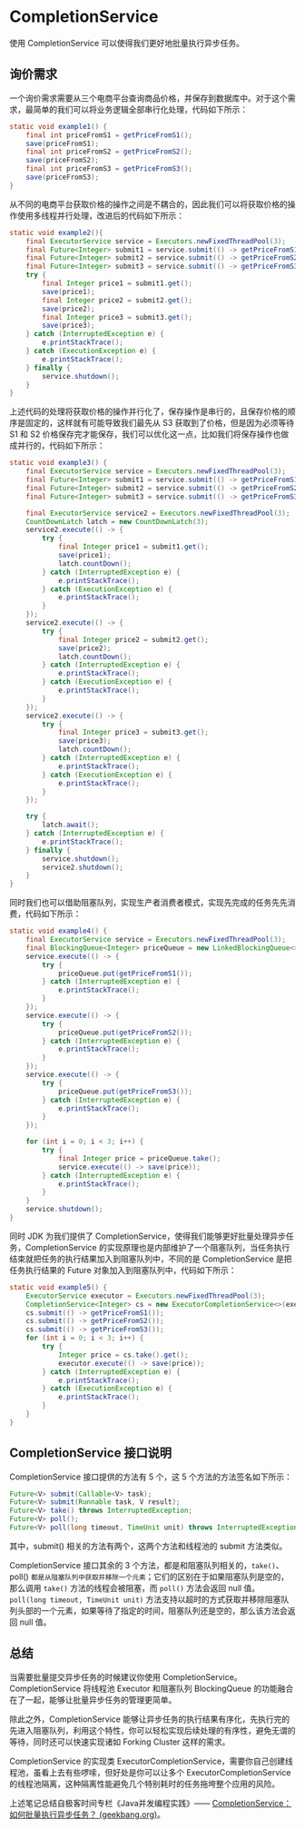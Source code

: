 # CompletionService

使用 CompletionService 可以使得我们更好地批量执行异步任务。

## 询价需求

一个询价需求需要从三个电商平台查询商品价格，并保存到数据库中。对于这个需求，最简单的我们可以将业务逻辑全部串行化处理，代码如下所示：

```java
static void example1() {
    final int priceFromS1 = getPriceFromS1();
    save(priceFromS1);
    final int priceFromS2 = getPriceFromS2();
    save(priceFromS2);
    final int priceFromS3 = getPriceFromS3();
    save(priceFromS3);
}
```

从不同的电商平台获取价格的操作之间是不耦合的，因此我们可以将获取价格的操作使用多线程并行处理，改进后的代码如下所示：

```java
static void example2(){
    final ExecutorService service = Executors.newFixedThreadPool(3);
    final Future<Integer> submit1 = service.submit(() -> getPriceFromS1());
    final Future<Integer> submit2 = service.submit(() -> getPriceFromS2());
    final Future<Integer> submit3 = service.submit(() -> getPriceFromS3());
    try {
        final Integer price1 = submit1.get();
        save(price1);
        final Integer price2 = submit2.get();
        save(price2);
        final Integer price3 = submit3.get();
        save(price3);
    } catch (InterruptedException e) {
        e.printStackTrace();
    } catch (ExecutionException e) {
        e.printStackTrace();
    } finally {
        service.shutdown();
    }
}
```

上述代码的处理将获取价格的操作并行化了，保存操作是串行的，且保存价格的顺序是固定的，这样就有可能导致我们最先从 S3 获取到了价格，但是因为必须等待 S1 和 S2 价格保存完才能保存，我们可以优化这一点，比如我们将保存操作也做成并行的，代码如下所示：

```java
static void example3() {
    final ExecutorService service = Executors.newFixedThreadPool(3);
    final Future<Integer> submit1 = service.submit(() -> getPriceFromS1());
    final Future<Integer> submit2 = service.submit(() -> getPriceFromS2());
    final Future<Integer> submit3 = service.submit(() -> getPriceFromS3());

    final ExecutorService service2 = Executors.newFixedThreadPool(3);
    CountDownLatch latch = new CountDownLatch(3);
    service2.execute(() -> {
        try {
            final Integer price1 = submit1.get();
            save(price1);
            latch.countDown();
        } catch (InterruptedException e) {
            e.printStackTrace();
        } catch (ExecutionException e) {
            e.printStackTrace();
        }
    });
    service2.execute(() -> {
        try {
            final Integer price2 = submit2.get();
            save(price2);
            latch.countDown();
        } catch (InterruptedException e) {
            e.printStackTrace();
        } catch (ExecutionException e) {
            e.printStackTrace();
        }
    });
    service2.execute(() -> {
        try {
            final Integer price3 = submit3.get();
            save(price3);
            latch.countDown();
        } catch (InterruptedException e) {
            e.printStackTrace();
        } catch (ExecutionException e) {
            e.printStackTrace();
        }
    });

    try {
        latch.await();
    } catch (InterruptedException e) {
        e.printStackTrace();
    } finally {
        service.shutdown();
        service2.shutdown();
    }
}
```

同时我们也可以借助阻塞队列，实现生产者消费者模式，实现先完成的任务先先消费，代码如下所示：

```java
static void example4() {
    final ExecutorService service = Executors.newFixedThreadPool(3);
    final BlockingQueue<Integer> priceQueue = new LinkedBlockingQueue<>(3);
    service.execute(() -> {
        try {
            priceQueue.put(getPriceFromS1());
        } catch (InterruptedException e) {
            e.printStackTrace();
        }
    });
    service.execute(() -> {
        try {
            priceQueue.put(getPriceFromS2());
        } catch (InterruptedException e) {
            e.printStackTrace();
        }
    });
    service.execute(() -> {
        try {
            priceQueue.put(getPriceFromS3());
        } catch (InterruptedException e) {
            e.printStackTrace();
        }
    });

    for (int i = 0; i < 3; i++) {
        try {
            final Integer price = priceQueue.take();
            service.execute(() -> save(price));
        } catch (InterruptedException e) {
            e.printStackTrace();
        }
    }
    service.shutdown();
}
```

同时 JDK 为我们提供了 CompletionService，使得我们能够更好批量处理异步任务，CompletionService 的实现原理也是内部维护了一个阻塞队列，当任务执行结束就把任务的执行结果加入到阻塞队列中，不同的是 CompletionService 是把任务执行结果的 Future 对象加入到阻塞队列中，代码如下所示：

```java
static void example5() {
    ExecutorService executor = Executors.newFixedThreadPool(3);
    CompletionService<Integer> cs = new ExecutorCompletionService<>(executor);
    cs.submit(() -> getPriceFromS1());
    cs.submit(() -> getPriceFromS2());
    cs.submit(() -> getPriceFromS3());
    for (int i = 0; i < 3; i++) {
        try {
            Integer price = cs.take().get();
            executor.execute(() -> save(price));
        } catch (InterruptedException e) {
            e.printStackTrace();
        } catch (ExecutionException e) {
            e.printStackTrace();
        }
    }
}
```

## CompletionService 接口说明

CompletionService 接口提供的方法有 5 个，这 5 个方法的方法签名如下所示：

```java
Future<V> submit(Callable<V> task);
Future<V> submit(Runnable task, V result);
Future<V> take() throws InterruptedException;
Future<V> poll();
Future<V> poll(long timeout, TimeUnit unit) throws InterruptedException;
```

其中，submit() 相关的方法有两个，这两个方法和线程池的 submit 方法类似。

CompletionService 接口其余的 3 个方法，都是和阻塞队列相关的，`take()`、poll() `都是从阻塞队列中获取并移除一个元素`；它们的区别在于如果阻塞队列是空的，那么调用 `take()` 方法的线程会被阻塞，而 `poll()` 方法会返回 null 值。 `poll(long timeout, TimeUnit unit)` 方法支持以超时的方式获取并移除阻塞队列头部的一个元素，如果等待了指定的时间，阻塞队列还是空的，那么该方法会返回 null 值。

## 总结

当需要批量提交异步任务的时候建议你使用 CompletionService。CompletionService 将线程池 Executor 和阻塞队列 BlockingQueue 的功能融合在了一起，能够让批量异步任务的管理更简单。

除此之外，CompletionService 能够让异步任务的执行结果有序化，先执行完的先进入阻塞队列，利用这个特性，你可以轻松实现后续处理的有序性，避免无谓的等待，同时还可以快速实现诸如 Forking Cluster 这样的需求。

CompletionService 的实现类 ExecutorCompletionService，需要你自己创建线程池，虽看上去有些啰嗦，但好处是你可以让多个 ExecutorCompletionService 的线程池隔离，这种隔离性能避免几个特别耗时的任务拖垮整个应用的风险。

上述笔记总结自极客时间专栏《Java并发编程实践》—— [CompletionService：如何批量执行异步任务？ (geekbang.org)](https://time.geekbang.org/column/article/92245)。

